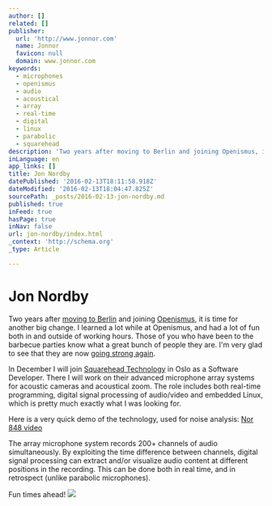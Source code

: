 ```yaml
---
author: []
related: []
publisher:
  url: 'http://www.jonnor.com'
  name: Jonnor
  favicon: null
  domain: www.jonnor.com
keywords:
  - microphones
  - openismus
  - audio
  - acoustical
  - array
  - real-time
  - digital
  - linux
  - parabolic
  - squarehead
description: 'Two years after moving to Berlin and joining Openismus, it is time for another big change. I learned a lot while at Openismus, and had a lot of fun both in and outside of working hours. Those of you who have been to the barbecue parties know what a great bunch of people they are.'
inLanguage: en
app_links: []
title: Jon Nordby
datePublished: '2016-02-13T18:11:58.918Z'
dateModified: '2016-02-13T18:04:47.825Z'
sourcePath: _posts/2016-02-13-jon-nordby.md
published: true
inFeed: true
hasPage: true
inNav: false
url: jon-nordby/index.html
_context: 'http://schema.org'
_type: Article

---
```

# Jon Nordby

Two years after [moving to Berlin][0] and joining [Openismus][1], it is time for another big change. I learned a lot while at Openismus, and had a lot of fun both in and outside of working hours. Those of you who have been to the barbecue parties know what a great bunch of people they are. I'm very glad to see that they are now [going strong again][2].

In December I will join [Squarehead Technology][3] in Oslo as a Software Developer. There I will work on their advanced microphone array systems for acoustic cameras and acoustical zoom. The role includes both real-time programming, digital signal processing of audio/video and embedded Linux, which is pretty much exactly what I was looking for.

Here is a very quick demo of the technology, used for noise analysis: [Nor 848 video][4]

The array microphone system records 200+ channels of audio simultaneously. By exploiting the time difference between channels, digital signal processing can extract and/or visualize audio content at different positions in the recording. This can be done both in real time, and in retrospect (unlike parabolic microphones).

Fun times ahead!
[![](http://www.jonnor.com/wp/wp-content/plugins/flattr/img/flattr-badge-large.png)][5]

[0]: http://www.jonnor.com/2010/05/hello-openismus-hello-berlin/
[1]: http://www.openismus.com/
[2]: http://www.murrayc.com/blog/permalink/2012/09/20/openismus-revived/
[3]: http://www.sqhead.com/
[4]: http://www.youtube.com/watch?v=G1HG6pvYJkE
[5]: http://www.jonnor.com/wp/?flattrss_redirect&id=598&md5=8f4ec77bf561a1b376036be6e556bc5d